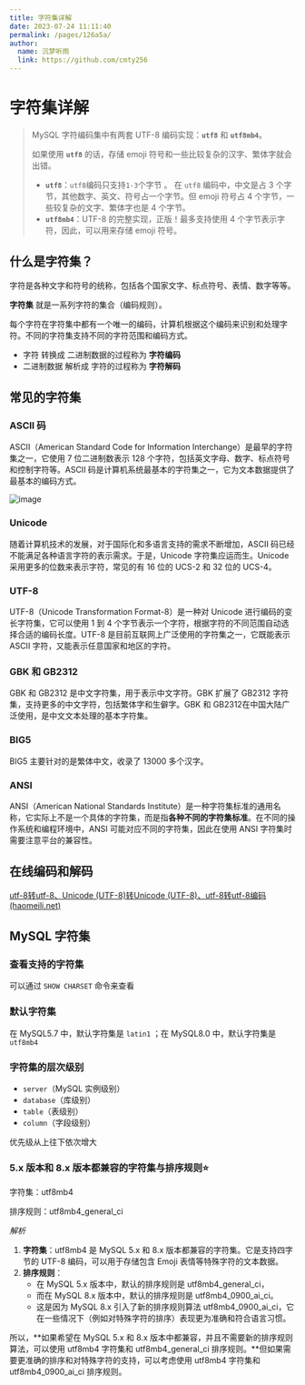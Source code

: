 ```yaml
---
title: 字符集详解
date: 2023-07-24 11:11:40
permalink: /pages/126a5a/
author: 
  name: 沉梦听雨
  link: https://github.com/cmty256
---
```

# 字符集详解

> MySQL 字符编码集中有两套 UTF-8 编码实现：**`utf8`** 和 **`utf8mb4`**。
>
> 如果使用 **`utf8`** 的话，存储 emoji 符号和一些比较复杂的汉字、繁体字就会出错。
>
> - **`utf8`**：`utf8`编码只支持`1-3`个字节 。 在 `utf8` 编码中，中文是占 3 个字节，其他数字、英文、符号占一个字节。但 emoji 符号占 4 个字节，一些较复杂的文字、繁体字也是 4 个字节。
> - **`utf8mb4`**：UTF-8 的完整实现，正版！最多支持使用 4 个字节表示字符，因此，可以用来存储 emoji 符号。

## 什么是字符集？

字符是各种文字和符号的统称，包括各个国家文字、标点符号、表情、数字等等。

**字符集** 就是一系列字符的集合（编码规则）。

每个字符在字符集中都有一个唯一的编码，计算机根据这个编码来识别和处理字符。不同的字符集支持不同的字符范围和编码方式。

- 字符 转换成 二进制数据的过程称为 **字符编码**
- 二进制数据 解析成 字符的过程称为 **字符解码**

## 常见的字符集

### ASCII 码

ASCII（American Standard Code for Information Interchange）是最早的字符集之一，它使用 7 位二进制数表示 128 个字符，包括英文字母、数字、标点符号和控制字符等。ASCII 码是计算机系统最基本的字符集之一，它为文本数据提供了最基本的编码方式。

![image](https://cmty256.github.io/imgs-blog/MySQL/image.44bf9rdifmi0.3dpuvsb5ccw.webp)

### Unicode

随着计算机技术的发展，对于国际化和多语言支持的需求不断增加，ASCII 码已经不能满足各种语言字符的表示需求。于是，Unicode 字符集应运而生。Unicode 采用更多的位数来表示字符，常见的有 16 位的 UCS-2 和 32 位的 UCS-4。

### UTF-8

UTF-8（Unicode Transformation Format-8）是一种对 Unicode 进行编码的变长字符集，它可以使用 1 到 4 个字节表示一个字符，根据字符的不同范围自动选择合适的编码长度。UTF-8 是目前互联网上广泛使用的字符集之一，它既能表示 ASCII 字符，又能表示任意国家和地区的字符。

### GBK 和 GB2312

GBK 和 GB2312 是中文字符集，用于表示中文字符。GBK 扩展了 GB2312 字符集，支持更多的中文字符，包括繁体字和生僻字。GBK 和 GB2312在中国大陆广泛使用，是中文文本处理的基本字符集。

### BIG5

BIG5 主要针对的是繁体中文，收录了 13000 多个汉字。

### ANSI

ANSI（American National Standards Institute）是一种字符集标准的通用名称，它实际上不是一个具体的字符集，而是指**各种不同的字符集标准**。在不同的操作系统和编程环境中，ANSI 可能对应不同的字符集，因此在使用 ANSI 字符集时需要注意平台的兼容性。

## 在线编码和解码

[utf-8转utf-8、Unicode (UTF-8)转Unicode (UTF-8)、utf-8转utf-8编码 (haomeili.net)](https://www.haomeili.net/HanZi/ZiFuBianMaZhuanHuan)

## MySQL 字符集

### 查看支持的字符集

可以通过 `SHOW CHARSET` 命令来查看

### 默认字符集

在 MySQL5.7 中，默认字符集是 `latin1` ；在 MySQL8.0 中，默认字符集是 `utf8mb4`

### 字符集的层次级别

- `server`（MySQL 实例级别）
- `database`（库级别）
- `table`（表级别）
- `column`（字段级别）

优先级从上往下依次增大

### 5.x 版本和 8.x 版本都兼容的字符集与排序规则:star:

字符集：utf8mb4

排序规则：utf8mb4_general_ci

*解析*

1. **字符集**：utf8mb4 是 MySQL 5.x 和 8.x 版本都兼容的字符集。它是支持四字节的 UTF-8 编码，可以用于存储包含 Emoji 表情等特殊字符的文本数据。
2. **排序规则**：
   - 在 MySQL 5.x 版本中，默认的排序规则是 utf8mb4_general_ci，
   - 而在 MySQL 8.x 版本中，默认的排序规则是 utf8mb4_0900_ai_ci。
   - 这是因为 MySQL 8.x 引入了新的排序规则算法 utf8mb4_0900_ai_ci，它在一些情况下（例如对特殊字符的排序）表现更为准确和符合语言习惯。

所以，**如果希望在 MySQL 5.x 和 8.x 版本中都兼容，并且不需要新的排序规则算法，可以使用 utf8mb4 字符集和 utf8mb4_general_ci 排序规则。**但如果需要更准确的排序和对特殊字符的支持，可以考虑使用 utf8mb4 字符集和 utf8mb4_0900_ai_ci 排序规则。
